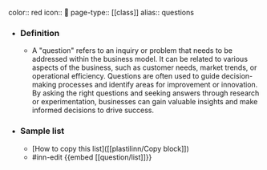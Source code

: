color:: red
icon:: 💭
page-type:: [[class]]
alias:: questions

- ### Definition 
  - A "question" refers to an inquiry or problem that needs to be addressed within the business model. It can be related to various aspects of the business, such as customer needs, market trends, or operational efficiency. Questions are often used to guide decision-making processes and identify areas for improvement or innovation. By asking the right questions and seeking answers through research or experimentation, businesses can gain valuable insights and make informed decisions to drive success.
- ### Sample list
  - [How to copy this list]([[plastilinn/Copy block]])
  - #inn-edit {{embed [[question/list]]}}


